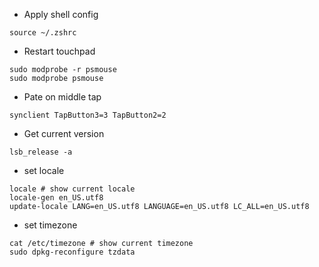 * Apply shell config
```
source ~/.zshrc
```

* Restart touchpad
```
sudo modprobe -r psmouse
sudo modprobe psmouse
```

* Pate on middle tap
```
synclient TapButton3=3 TapButton2=2
```

* Get current version
```
lsb_release -a
```

* set locale
```
locale # show current locale
locale-gen en_US.utf8
update-locale LANG=en_US.utf8 LANGUAGE=en_US.utf8 LC_ALL=en_US.utf8
```

* set timezone
```
cat /etc/timezone # show current timezone
sudo dpkg-reconfigure tzdata
```
